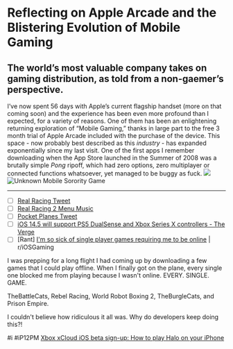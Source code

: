 # Reflecting on Apple Arcade and the Blistering Evolution of Mobile Gaming
## The world’s most valuable company takes on gaming distribution, as told from a non-gaemer’s perspective.
I’ve now spent 56 days with Apple’s current flagship handset (more on that coming soon) and the experience has been even more profound than I expected, for a variety of reasons. One of them has been an enlightening returning exploration of “Mobile Gaming,” thanks in large part to the free 3 month trial of Apple Arcade included with the purchase of the device. This space - now probably best described as this *industry* - has expanded exponentially since my last visit. One of the first apps I remember downloading when the App Store launched in the Summer of 2008 was a brutally simple *Pong* ripoff, which had zero options, zero multiplayer or connected functions whatsoever, yet managed to be buggy as fuck. 
![](Reflecting%20on%20Apple%20Arcade%20and%20the%20Blistering%20Evolution%20of%20Mobile%20Gaming/Photo%20Jan%2030,%202021%20at%20131422.jpg)
![Unknown Mobile Sorority Game](https://i.snap.as/s3IsK13m.jpeg)
- - - -
- [ ] [Real Racing Tweet](https://twitter.com/neoyokel/status/115875263518216193?s=21)
- [ ] [Real Racing 2 Menu Music](https://youtu.be/RBL5zyR1XN8)
- [ ] [Pocket Planes Tweet](https://twitter.com/neoyokel/status/358328255163535362?s=21)
- [ ] [iOS 14.5 will support PS5 DualSense and Xbox Series X controllers - The Verge](https://www.theverge.com/2021/2/1/22260671/ios-14-5-ps5-dualsense-xbox-series-x-controller-support)
- [ ] [Rant] [I'm so sick of single player games requiring me to be online](https://reddit.com/r/iosgaming/comments/m71bp2/rant_im_so_sick_of_single_player_games_requiring/) | r/iOSGaming

I was prepping for a long flight I had coming up by downloading a few games that I could play offline. When I finally got on the plane, every single one blocked me from playing because I wasn't online. EVERY. SINGLE. GAME.

TheBattleCats, Rebel Racing, World Robot Boxing 2, TheBurgleCats, and Prison Empire.

I couldn't believe how ridiculous it all was. Why do developers keep doing this?!

#i #iP12PM
[Xbox xCloud iOS beta sign-up: How to play Halo on your iPhone](https://www.inverse.com/gaming/xbox-xcloud-ios-beta-sign-up-iphone-halo-how-to-download)